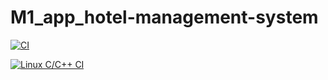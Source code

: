 # M1_app_hotel-management-system

[![CI](https://github.com/ShaikBhijalani/M1_app_hotel-management-system/actions/workflows/main.yml/badge.svg)](https://github.com/ShaikBhijalani/M1_app_hotel-management-system/actions/workflows/main.yml)

[![Linux C/C++ CI](https://github.com/ShaikBhijalani/M1_app_hotel-management-system/actions/workflows/Linux_c-cpp.yml/badge.svg)](https://github.com/ShaikBhijalani/M1_app_hotel-management-system/actions/workflows/Linux_c-cpp.yml)
